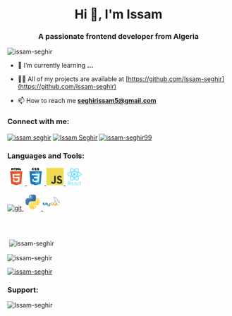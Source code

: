 <h1 align="center">Hi 👋, I'm Issam</h1>
<h3 align="center">A passionate frontend developer from Algeria</h3>

<p align="left"> <img src="https://komarev.com/ghpvc/?username=issam-seghir&label=Profile%20views&color=0e75b6&style=flat" alt="issam-seghir" /> </p>

- 🌱 I’m currently learning **...**

- 👨‍💻 All of my projects are available at [https://github.com/Issam-seghir](https://github.com/Issam-seghir)

- 📫 How to reach me **seghirissam5@gmail.com**

<h3 align="left">Connect with me:</h3>
<p align="left">
<a href="https://facebook.com/issam.seghir99" target="blank"><img align="center" src="https://raw.githubusercontent.com/rahuldkjain/github-profile-readme-generator/master/src/images/icons/Social/facebook.svg" alt="issam seghir" height="30" width="40" /></a>
<a href="https://instagram.com/issam.seghir99" target="blank"><img align="center" src="https://raw.githubusercontent.com/rahuldkjain/github-profile-readme-generator/master/src/images/icons/Social/instagram.svg" alt="Issam Seghir" height="30" width="40" /></a>
<a href="https://linkedin.com/in/issam-seghir99" target="blank"><img align="center" src="https://raw.githubusercontent.com/rahuldkjain/github-profile-readme-generator/master/src/images/icons/Social/linked-in-alt.svg" alt="issam-seghir99" height="30" width="40" /></a>
  
</p>


<h3 align="left">Languages and Tools:</h3>
<p align="left"> 
  <a href="https://www.w3.org/html/" target="_blank" rel="noreferrer"> <img src="https://raw.githubusercontent.com/devicons/devicon/master/icons/html5/html5-original-wordmark.svg" alt="html5" width="40" height="40"/> </a> <a href="https://www.w3schools.com/css/" target="_blank" rel="noreferrer"> <img src="https://raw.githubusercontent.com/devicons/devicon/master/icons/css3/css3-original-wordmark.svg" alt="css3" width="40" height="40"/> </a>   <a href="https://developer.mozilla.org/en-US/docs/Web/JavaScript" target="_blank" rel="noreferrer"> <img src="https://raw.githubusercontent.com/devicons/devicon/master/icons/javascript/javascript-original.svg" alt="javascript" width="40" height="40"/> </a>   <a href="https://reactjs.org/" target="_blank" rel="noreferrer"> <img src="https://raw.githubusercontent.com/devicons/devicon/master/icons/react/react-original-wordmark.svg" alt="react" width="40" height="40"/> </a> </p>

  <a href="https://git-scm.com/" target="_blank" rel="noreferrer"> <img src="https://www.vectorlogo.zone/logos/git-scm/git-scm-icon.svg" alt="git" width="40" height="40"/> </a>  <a href="https://www.python.org" target="_blank" rel="noreferrer"> <img src="https://raw.githubusercontent.com/devicons/devicon/master/icons/python/python-original.svg" alt="python" width="40" height="40"/> </a> <a href="https://www.mysql.com/" target="_blank" rel="noreferrer"> <img src="https://raw.githubusercontent.com/devicons/devicon/master/icons/mysql/mysql-original-wordmark.svg" alt="mysql" width="40" height="40"/> </a>
  

<br>
<br>


<p>&nbsp;<img align="center" src="https://github-readme-stats.vercel.app/api?username=issam-seghir&show_icons=true&locale=en" alt="issam-seghir" /></p>

<p><img align="center" src="https://github-readme-streak-stats.herokuapp.com/?user=issam-seghir&" alt="issam-seghir" /></p>



<p align="left"> <a href="https://github.com/ryo-ma/github-profile-trophy"><img src="https://github-profile-trophy.vercel.app/?username=issam-seghir" alt="issam-seghir" /></a> </p>

</p>

<h3 align="left">Support:</h3>
<p><a href="https://www.buymeacoffee.com/issamseghir"> <img align="left" src="https://cdn.buymeacoffee.com/buttons/v2/default-yellow.png" height="50" width="210" alt="Issam-seghir" /></a></p><br><br>
